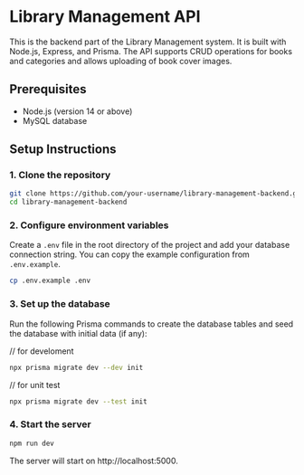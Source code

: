 # Library Management API

This is the backend part of the Library Management system. It is built with Node.js, Express, and Prisma. The API supports CRUD operations for books and categories and allows uploading of book cover images.

## Prerequisites

- Node.js (version 14 or above)
- MySQL database

## Setup Instructions

### 1. Clone the repository

```sh
git clone https://github.com/your-username/library-management-backend.git
cd library-management-backend
```
### 2. Configure environment variables

Create a `.env` file in the root directory of the project and add your database connection string. You can copy the example configuration from `.env.example`.

```sh
cp .env.example .env
```

### 3. Set up the database

Run the following Prisma commands to create the database tables and seed the database with initial data (if any):

// for develoment
```sh
npx prisma migrate dev --dev init 
```

// for unit test
```sh
npx prisma migrate dev --test init 
```

### 4. Start the server
```sh
npm run dev
```
The server will start on http://localhost:5000.
